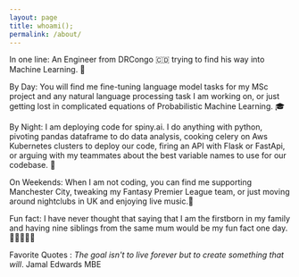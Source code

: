 ```yaml
---
layout: page
title: whoami();
permalink: /about/
---
```


In one line: An Engineer from DRCongo 🇨🇩 trying to find his way into Machine Learning. 🧐

By Day:  You will find me fine-tuning language model tasks for my MSc project and any natural language processing task I am working on, or just getting lost in complicated equations of Probabilistic Machine Learning. 🎓

By Night: I am deploying code for spiny.ai. I do anything with python, pivoting pandas dataframe to do data analysis, cooking celery on Aws Kubernetes clusters to deploy our code, firing an API with Flask or FastApi, or arguing with my teammates about the best variable names to use for our codebase. 🤪

On Weekends: When I am not coding, you can find me supporting Manchester City, tweaking my Fantasy Premier League team, or just moving around nightclubs in UK and enjoying live music.🦈

Fun fact: I have never thought that saying that I am the firstborn in my family and having nine siblings from the same mum would be my fun fact one day.👨‍👩‍👧‍👦😉

Favorite Quotes : _The goal isn't to live forever but to create something that will_. Jamal Edwards MBE


